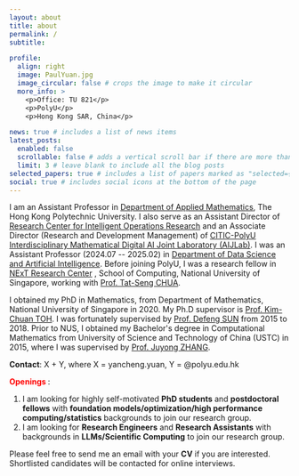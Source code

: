 ```yaml
---
layout: about
title: about
permalink: /
subtitle: 

profile:
  align: right
  image: PaulYuan.jpg
  image_circular: false # crops the image to make it circular
  more_info: >
    <p>Office: TU 821</p>
    <p>PolyU</p>
    <p>Hong Kong SAR, China</p>

news: true # includes a list of news items
latest_posts:
  enabled: false
  scrollable: false # adds a vertical scroll bar if there are more than 3 new posts items
  limit: 3 # leave blank to include all the blog posts
selected_papers: true # includes a list of papers marked as "selected={true}"
social: true # includes social icons at the bottom of the page
---
```


I am an Assistant Professor in [Department of Applied Mathematics](https://www.polyu.edu.hk/ama/), The Hong Kong Polytechnic University. I also serve as an Assistant Director of [Research Center for Intelligent Operations Research](https://www.polyu.edu.hk/ama/ior/index.html) and an Associate Director (Research and Development Management) of [CITIC-PolyU Interdisciplinary Mathematical Digital AI Joint Laboratory (AIJLab)](https://www.polyu.edu.hk/ama/research-and-consultancy/citic-polyu-aijlab/). I was an Assistant Professor (2024.07 -- 2025.02) in [Department of Data Science and Artificial Intelligence](https://www.polyu.edu.hk/dsai/). Before joining PolyU, I was a research fellow in [NExT Research Center](https://www.nextcenter.org/) , School of Computing, National University of Singapore, working with [Prof. Tat-Seng CHUA](https://www.chuatatseng.com/). 

I obtained my PhD in Mathematics, from Department of Mathematics, National University of Singapore in 2020. My Ph.D supervisor is [Prof. Kim-Chuan TOH](https://blog.nus.edu.sg/mattohkc/). I was fortunately supervised by [Prof. Defeng SUN](https://www.polyu.edu.hk/ama/people/academic-staff/prof-sun-defeng/) from 2015 to 2018. Prior to NUS, I obtained my Bachelor's degree in Computational Mathematics from University of Science and Technology of China (USTC) in 2015, where I was supervised by [Prof. Juyong ZHANG](http://staff.ustc.edu.cn/~juyong/). 

**Contact**: X + Y, where X = yancheng.yuan, Y = @polyu.edu.hk

**<span style="color:red"> Openings </span>**: 
1. I am looking for highly self-motivated **PhD students** and  **postdoctoral fellows** with **foundation models/optimization/high performance computing/statistics** backgrounds to join our research group.
2. I am looking for **Research Engineers** and **Research Assistants** with backgrounds in **LLMs/Scientific Computing** to join our research group.

Please feel free to send me an email with your **CV** if you are interested. Shortlisted candidates will be contacted for online interviews.

  
